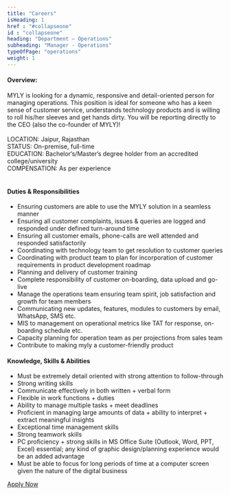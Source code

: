```yaml
---
title: "Careers"
isHeading: 1
href : "#collapseone"
id : "collapseone"
heading: "Department – Operations"
subheading: "Manager - Operations"
typeOfPage: "operations"
weight: 1
---
```


 <h4>Overview:</h4>
<p style="margin: 0 0 10px;">
                                        MYLY is looking for a dynamic, responsive and detail-oriented person for managing operations. This position is ideal for someone who has a keen sense of customer service, understands technology products and is willing to roll his/her sleeves and get hands dirty. You will be reporting directly to the CEO (also the co-founder of MYLY)! <br><br>
                                        LOCATION: Jaipur, Rajasthan<br>
                                        STATUS: On-premise, full-time<br>
                                        EDUCATION: Bachelor’s/Master’s degree holder from an accredited college/university<br>
                                        COMPENSATION: As per experience<br><br>
                                        <h4>Duties &amp; Responsibilities</h4>
                                        <ul>
                                            <li>Ensuring customers are able to use the MYLY solution in a seamless manner</li>
                                            <li>Ensuring all customer complaints, issues &amp; queries are logged and responded under defined turn-around time</li>
                                            <li>Ensuring all customer emails, phone-calls are well attended and responded satisfactorily</li>
                                            <li>Coordinating with technology team to get resolution to customer queries</li>
                                            <li>Coordinating with product team to plan for incorporation of customer requirements in product development roadmap</li>
                                            <li>Planning and delivery of customer training</li>
                                            <li>Complete responsibility of customer on-boarding, data upload and go-live</li>
                                            <li>Manage the operations team ensuring team spirit, job satisfaction and growth for team members</li>
                                            <li>Communicating new updates, features, modules to customers by email, WhatsApp, SMS etc.</li>
                                            <li>MIS to management on operational metrics like TAT for response, on-boarding schedule etc.</li>
                                            <li>Capacity planning for operation team as per projections from sales team</li>
                                            <li>Contribute to making myly a customer-friendly product</li>
                                        </ul>
                                        <h4>Knowledge, Skills &amp; Abilities</h4>
                                        <ul>
                                            <li>Must be extremely detail oriented with strong attention to follow-through</li>
                                            <li>Strong writing skills</li>
                                            <li>Communicate effectively in both written + verbal form</li>
                                            <li>Flexible in work functions + duties</li>
                                            <li>Ability to manage multiple tasks + meet deadlines</li>
                                            <li>Proficient in managing large amounts of data + ability to interpret + extract meaningful insights </li>
                                            <li>Exceptional time management skills</li>
                                            <li>Strong teamwork skills</li>
                                            <li>PC proficiency + strong skills in MS Office Suite (Outlook, Word, PPT, Excel) essential; any kind of graphic design/planning experience would be an added advantage</li>
                                            <li>Must be able to focus for long periods of time at a computer screen given the nature of the digital business</li>
                                        </ul>
                                        <a class="apply-btn" href="mailto:hr@mylyapp.com">Apply Now</a>